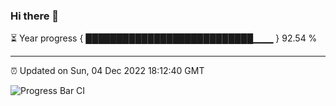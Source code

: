 ### Hi there 👋

⏳ Year progress { ███████████████████████████▁▁▁ } 92.54 %

---

⏰ Updated on Sun, 04 Dec 2022 18:12:40 GMT

![Progress Bar CI](https://github.com/liununu/liununu/workflows/Progress%20Bar%20CI/badge.svg)
